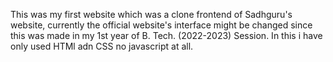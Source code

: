 This was my first website which was a clone frontend of Sadhguru's website, currently the official website's interface might be changed since this was made in my 1st year of B. Tech. (2022-2023) Session. In this i have only used HTMl adn CSS no javascript at all.
